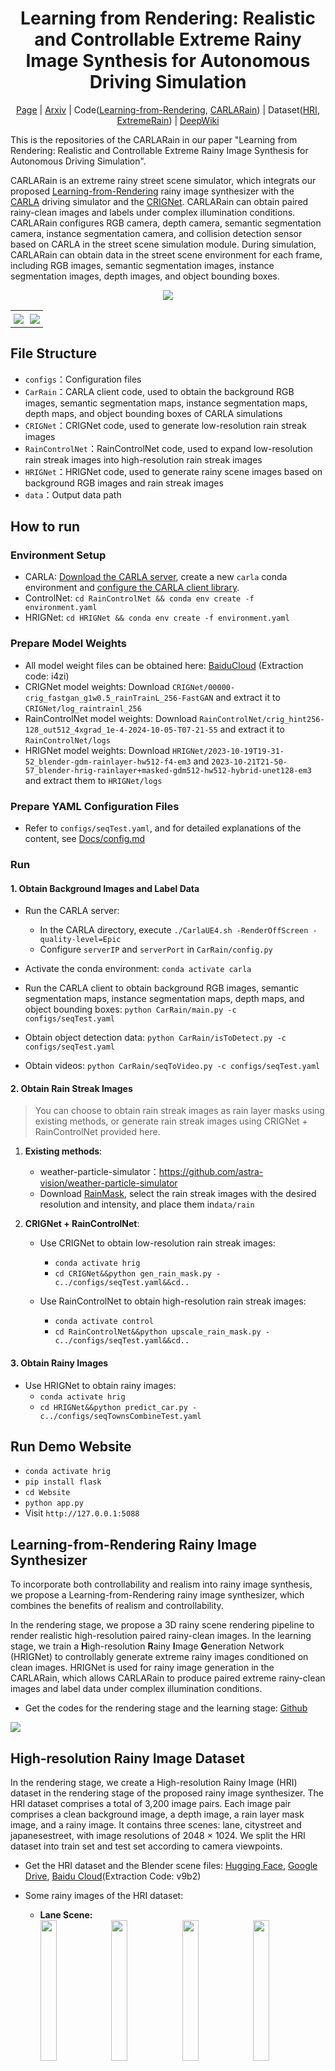 <div align="center">

# Learning from Rendering: Realistic and Controllable Extreme Rainy Image Synthesis for Autonomous Driving Simulation

<div>
  <a href="https://kb824999404.github.io/HRIG/">Page</a> |
  <a href="https://arxiv.org/abs/2502.16421">Arxiv</a> |
  Code(<a href="https://github.com/kb824999404/HRIG">Learning-from-Rendering</a>, <a href="https://github.com/kb824999404/CARLARain">CARLARain</a>) |
  Dataset(<a href="https://huggingface.co/datasets/Ian824/High-Resolution-Rainy-Image">HRI</a>, <a href="https://pan.baidu.com/s/1FXNk-y86rxXeUYwPoGWnpQ?pwd=i4zi">ExtremeRain</a>) |
  <a href="https://deepwiki.com/kb824999404/CARLARain">DeepWiki</a>
</div>

</div>

This is the repositories of the CARLARain in our paper "Learning from Rendering: Realistic and Controllable Extreme Rainy Image Synthesis for Autonomous Driving Simulation".

CARLARain is an extreme rainy street scene simulator, which integrats our proposed [Learning-from-Rendering](https://kb824999404.github.io/HRIG/) rainy image synthesizer with the [CARLA](https://github.com/carla-simulator/carla) driving simulator and the [CRIGNet](https://doi.org/10.1007/978-981-97-5597-4_8). CARLARain can obtain paired rainy-clean images and labels under complex illumination conditions. CARLARain configures RGB camera, depth camera, semantic segmentation camera, instance segmentation camera, and collision detection sensor based on CARLA in the street scene simulation module. During simulation, CARLARain can obtain data in the street scene environment for each frame, including RGB images, semantic segmentation images, instance segmentation images, depth images, and object bounding boxes. 


<div align="center">

![](Docs/CARLARain图EN.svg)


<table>
<tr>
<td style="border: none; padding: 5px;"><img src="Docs/CARLARain_Clean.gif" /></td>
<td style="border: none; padding: 5px;"><img src="Docs/CARLARain_Rainy.gif" /></td>
</tr>
</table>

</div>

## File Structure

* `configs`：Configuration files
* `CarRain`：CARLA client code, used to obtain the background RGB images, semantic segmentation maps, instance segmentation maps, depth maps, and object bounding boxes of CARLA simulations
* `CRIGNet`：CRIGNet code, used to generate low-resolution rain streak images
* `RainControlNet`：RainControlNet code, used to expand low-resolution rain streak images into high-resolution rain streak images
* `HRIGNet`：HRIGNet code, used to generate rainy scene images based on background RGB images and rain streak images
* `data`：Output data path


## How to run

### Environment Setup

* CARLA: [Download the CARLA server](https://carla.readthedocs.io/en/latest/start_quickstart/#carla-installation), create a new `carla` conda environment and [configure the CARLA client library](https://carla.readthedocs.io/en/latest/start_quickstart/#install-client-library).
* ControlNet: `cd RainControlNet && conda env create -f environment.yaml`
* HRIGNet: `cd HRIGNet && conda env create -f environment.yaml`


### Prepare Model Weights

* All model weight files can be obtained here: [BaiduCloud](https://pan.baidu.com/s/1FXNk-y86rxXeUYwPoGWnpQ?pwd=i4zi ) (Extraction code: i4zi)
* CRIGNet model weights: Download `CRIGNet/00000-crig_fastgan_g1w0.5_rainTrainL_256-FastGAN` and extract it to `CRIGNet/log_raintrainl_256`
* RainControlNet model weights: Download `RainControlNet/crig_hint256-128_out512_4xgrad_1e-4-2024-10-05-T07-21-55` and extract it to `RainControlNet/logs`
* HRIGNet model weights: Download `HRIGNet/2023-10-19T19-31-52_blender-gdm-rainlayer-hw512-f4-em3` and `2023-10-21T21-50-57_blender-hrig-rainlayer+masked-gdm512-hw512-hybrid-unet128-em3` and extract them to `HRIGNet/logs`

### Prepare YAML Configuration Files

* Refer to `configs/seqTest.yaml`, and for detailed explanations of the content, see [Docs/config.md](./Docs/config.md#EN)

### Run

#### 1. Obtain Background Images and Label Data

* Run the CARLA server:
  * In the CARLA directory, execute `./CarlaUE4.sh -RenderOffScreen -quality-level=Epic`
  * Configure `serverIP` and `serverPort` in `CarRain/config.py`

* Activate the conda environment: `conda activate carla`
* Run the CARLA client to obtain background RGB images, semantic segmentation maps, instance segmentation maps, depth maps, and object bounding boxes: `python CarRain/main.py -c configs/seqTest.yaml`
* Obtain object detection data: `python CarRain/isToDetect.py -c configs/seqTest.yaml`
* Obtain videos: `python CarRain/seqToVideo.py -c configs/seqTest.yaml`

#### 2. Obtain Rain Streak Images

> You can choose to obtain rain streak images as rain layer masks using existing methods, or generate rain streak images using CRIGNet + RainControlNet provided here.

1. **Existing methods**:
   * weather-particle-simulator：https://github.com/astra-vision/weather-particle-simulator
   * Download [RainMask](https://pan.baidu.com/s/1FXNk-y86rxXeUYwPoGWnpQ?pwd=i4zi ), select the rain streak images with the desired resolution and intensity, and place them in`data/rain`


2. **CRIGNet + RainControlNet**:
   * Use CRIGNet to obtain low-resolution rain streak images:
     * `conda activate hrig`
     * `cd CRIGNet&&python gen_rain_mask.py -c../configs/seqTest.yaml&&cd..`

   * Use RainControlNet to obtain high-resolution rain streak images:
     * `conda activate control`
     * `cd RainControlNet&&python upscale_rain_mask.py -c../configs/seqTest.yaml&&cd..`

#### 3. Obtain Rainy Images

* Use HRIGNet to obtain rainy images:
  * `conda activate hrig`
  * `cd HRIGNet&&python predict_car.py -c../configs/seqTownsCombineTest.yaml`


## Run Demo Website

* `conda activate hrig`
* `pip install flask`
* `cd Website`
* `python app.py`
* Visit `http://127.0.0.1:5088`

## Learning-from-Rendering Rainy Image Synthesizer

To incorporate both controllability and realism into rainy image synthesis, we propose a Learning-from-Rendering rainy image synthesizer, which combines the benefits of realism and controllability. 

In the rendering stage, we propose a 3D rainy scene rendering pipeline to render realistic high-resolution paired rainy-clean images. In the learning stage, we train a **H**igh-resolution **R**ainy **I**mage **G**eneration Network (HRIGNet) to controllably generate extreme rainy images conditioned on clean images. HRIGNet is used for rainy image generation in the CARLARain, which allows CARLARain to produce paired extreme rainy-clean images and label data under complex illumination conditions.

* Get the codes for the rendering stage and the learning stage: [Github](https://github.com/kb824999404/HRIG)

![](Docs/Learning-from-Rendering.svg)

## High-resolution Rainy Image Dataset

In the rendering stage, we create a High-resolution Rainy Image (HRI) dataset in the rendering stage of the proposed rainy image synthesizer. The HRI dataset comprises a total of 3,200 image pairs. Each image pair comprises a clean background image, a depth image, a rain layer mask image, and a rainy image. It contains three scenes: lane, citystreet and japanesestreet, with image resolutions of 2048 $\times$ 1024. We split the HRI dataset into train set and test set according to camera viewpoints.

* Get the HRI dataset and the Blender scene files: [Hugging Face](https://huggingface.co/datasets/Ian824/High-Resolution-Rainy-Image), [Google Drive](https://drive.google.com/drive/folders/1MSS-iNaLxI05K_10pHMWYibrDJtMJngP?usp=sharing), [Baidu Cloud](https://pan.baidu.com/s/14G4fE8_7lswvod6OtIbOew?pwd=v9b2)(Extraction Code: v9b2)

* Some rainy images of the HRI dataset:
    * **Lane Scene:**
      <div class="hri-images-container">
        <img src="Docs/HRIDataset/lane/front_100mm_frame_1000.jpg" style="width: 24%;margin-bottom: 5px;"/>
        <img src="Docs/HRIDataset/lane/front_10mm_frame_0900.jpg" style="width: 24%;margin-bottom: 5px;"/>
        <img src="Docs/HRIDataset/lane/front_25mm_frame_0200.jpg" style="width: 24%;margin-bottom: 5px;"/>
        <img src="Docs/HRIDataset/lane/front_50mm_frame_0800.jpg" style="width: 24%;margin-bottom: 5px;"/>
        <img src="Docs/HRIDataset/lane/low_100mm_frame_0240.jpg" style="width: 24%;margin-bottom: 5px;"/>
        <img src="Docs/HRIDataset/lane/low_10mm_frame_0900.jpg" style="width: 24%;margin-bottom: 5px;"/>
        <img src="Docs/HRIDataset/lane/low_25mm_frame_0800.jpg" style="width: 24%;margin-bottom: 5px;"/>
        <img src="Docs/HRIDataset/lane/low_50mm_frame_1000.jpg" style="width: 24%;margin-bottom: 5px;"/>
        <img src="Docs/HRIDataset/lane/mid_100mm_frame_1000.jpg" style="width: 24%;margin-bottom: 5px;"/>
        <img src="Docs/HRIDataset/lane/mid_10mm_frame_0900.jpg" style="width: 24%;margin-bottom: 5px;"/>
        <img src="Docs/HRIDataset/lane/mid_25mm_frame_0680.jpg" style="width: 24%;margin-bottom: 5px;"/>
        <img src="Docs/HRIDataset/lane/mid_50mm_frame_0850.jpg" style="width: 24%;margin-bottom: 5px;"/>
        <img src="Docs/HRIDataset/lane/side_100mm_frame_1000.jpg" style="width: 24%;margin-bottom: 5px;"/>
        <img src="Docs/HRIDataset/lane/side_10mm_frame_0900.jpg" style="width: 24%;margin-bottom: 5px;"/>
        <img src="Docs/HRIDataset/lane/side_25mm_frame_0680.jpg" style="width: 24%;margin-bottom: 5px;"/>
        <img src="Docs/HRIDataset/lane/side_50mm_frame_0850.jpg" style="width: 24%;margin-bottom: 5px;"/>
      </div>
  * **Citystreet Scene:**
      <div class="hri-images-container">
        <img src="Docs/HRIDataset/citystreet/back_10mm_frame_0030.jpg" style="width: 24%;margin-bottom: 5px;"/>
        <img src="Docs/HRIDataset/citystreet/back_10mm_frame_0110.jpg" style="width: 24%;margin-bottom: 5px;"/>
        <img src="Docs/HRIDataset/citystreet/far_10mm_frame_0030.jpg" style="width: 24%;margin-bottom: 5px;"/>
        <img src="Docs/HRIDataset/citystreet/far_10mm_frame_0110.jpg" style="width: 24%;margin-bottom: 5px;"/>
        <img src="Docs/HRIDataset/citystreet/front_10mm_frame_0010.jpg" style="width: 24%;margin-bottom: 5px;"/>
        <img src="Docs/HRIDataset/citystreet/front_10mm_frame_0150.jpg" style="width: 24%;margin-bottom: 5px;"/>
        <img src="Docs/HRIDataset/citystreet/sideinner_50mm_frame_0010.jpg" style="width: 24%;margin-bottom: 5px;"/>
        <img src="Docs/HRIDataset/citystreet/sideinner_50mm_frame_0250.jpg" style="width: 24%;margin-bottom: 5px;"/>
        <img src="Docs/HRIDataset/citystreet/sideleft_10mm_frame_0010.jpg" style="width: 24%;margin-bottom: 5px;"/>
        <img src="Docs/HRIDataset/citystreet/sideleft_10mm_frame_0150.jpg" style="width: 24%;margin-bottom: 5px;"/>
        <img src="Docs/HRIDataset/citystreet/sideright_10mm_frame_0010.jpg" style="width: 24%;margin-bottom: 5px;"/>
        <img src="Docs/HRIDataset/citystreet/sideright_10mm_frame_0150.jpg" style="width: 24%;margin-bottom: 5px;"/>
      </div>
  * **Japanesestreet Scene:**
      <div class="hri-images-container">
        <img src="Docs/HRIDataset/japanesestreet/camera10_10mm_frame_0030.jpg" style="width: 24%;margin-bottom: 5px;"/>        
        <img src="Docs/HRIDataset/japanesestreet/camera10_10mm_frame_0090.jpg" style="width: 24%;margin-bottom: 5px;"/>        
        <img src="Docs/HRIDataset/japanesestreet/camera1_10mm_frame_0070.jpg" style="width: 24%;margin-bottom: 5px;"/>
        <img src="Docs/HRIDataset/japanesestreet/camera1_10mm_frame_0130.jpg" style="width: 24%;margin-bottom: 5px;"/>
        <img src="Docs/HRIDataset/japanesestreet/camera2_10mm_frame_0010.jpg" style="width: 24%;margin-bottom: 5px;"/>
        <img src="Docs/HRIDataset/japanesestreet/camera2_10mm_frame_0110.jpg" style="width: 24%;margin-bottom: 5px;"/>
        <img src="Docs/HRIDataset/japanesestreet/camera3_10mm_frame_0030.jpg" style="width: 24%;margin-bottom: 5px;"/>
        <img src="Docs/HRIDataset/japanesestreet/camera3_10mm_frame_0140.jpg" style="width: 24%;margin-bottom: 5px;"/>
        <img src="Docs/HRIDataset/japanesestreet/camera4_10mm_frame_0010.jpg" style="width: 24%;margin-bottom: 5px;"/>
        <img src="Docs/HRIDataset/japanesestreet/camera4_10mm_frame_0250.jpg" style="width: 24%;margin-bottom: 5px;"/>
        <img src="Docs/HRIDataset/japanesestreet/camera5_10mm_frame_0070.jpg" style="width: 24%;margin-bottom: 5px;"/>
        <img src="Docs/HRIDataset/japanesestreet/camera5_10mm_frame_0110.jpg" style="width: 24%;margin-bottom: 5px;"/>
        <img src="Docs/HRIDataset/japanesestreet/camera6_10mm_frame_0050.jpg" style="width: 24%;margin-bottom: 5px;"/>
        <img src="Docs/HRIDataset/japanesestreet/camera6_10mm_frame_0120.jpg" style="width: 24%;margin-bottom: 5px;"/>
        <img src="Docs/HRIDataset/japanesestreet/camera7_10mm_frame_0010.jpg" style="width: 24%;margin-bottom: 5px;"/>
        <img src="Docs/HRIDataset/japanesestreet/camera7_10mm_frame_0090.jpg" style="width: 24%;margin-bottom: 5px;"/>
        <img src="Docs/HRIDataset/japanesestreet/camera8_10mm_frame_0010.jpg" style="width: 24%;margin-bottom: 5px;"/>
        <img src="Docs/HRIDataset/japanesestreet/camera8_10mm_frame_0090.jpg" style="width: 24%;margin-bottom: 5px;"/>
        <img src="Docs/HRIDataset/japanesestreet/camera9_10mm_frame_0010.jpg" style="width: 24%;margin-bottom: 5px;"/>
        <img src="Docs/HRIDataset/japanesestreet/camera9_10mm_frame_0130.jpg" style="width: 24%;margin-bottom: 5px;"/>
      </div>

## ExtremeRain Dataset

Based on CARLARain, we construct an extreme rainy street scene image dataset, ExtremeRain. This dataset contains 8 different street scenes and 3 illumination conditions: daytime, sunset, night. The rainy scenes feature a rain intensity ranging from 5 mm/h - 100 mm/h, covering extreme rainfalls under complex illumination conditions. The dataset contains comprehensive label information to meet the requirements of multi-task visual perception models, including semantic segmentation, instance segmentation, depth estimation, and object detection. We split the dataset into train set and test set according to different scenes.

* Get the ExtremeRain dataset: [Baidu Cloud](https://pan.baidu.com/s/1FXNk-y86rxXeUYwPoGWnpQ?pwd=i4zi) (Extraction code: i4zi)

<table>
<tr>
<th>Dataset Type </th>
<th>Scene </th>
<th>Time </th>
<th>Frame </th>
<th>Sample Count </th>
<th>Image Type </th>
</tr>
<tr>
<td>Trainset</td>
<td>7</td>
<td>3</td>
<td>1000</td>
<td>21000</td>
<td rowspan=2> Scene RGB image, semantic segmentation image, instance segmentation image, depth image, rain streak image, rainy RGB image, object bounding box</td>
</tr>
<tr>
<td>Testset</td>
<td>1</td>
<td>3</td>
<td>1000</td>
<td>3000</td>
</tr>
</table>

<table>
<tr>
<th style="width:20%;">Background </th>
<th style="width:20%;">Rainy </th>
<th style="width:20%;">Depth </th>
<th style="width:20%;">Semantic Segmentation </th>
<th style="width:20%;">Instance Segmentation </th>
</tr>
<tr>
<td style="padding: 0;width:20%;"><img src="Docs/CARLARainDataset/background/seqTown01ClearSunset_002423..jpg" /></td>
<td style="padding: 0;width:20%;"><img src="Docs/CARLARainDataset/rainy/seqTown01ClearSunset_002423.jpg" /></td>
<td style="padding: 0;width:20%;"><img src="Docs/CARLARainDataset/depth/seqTown01ClearSunset_002423.png" /></td>
<td style="padding: 0;width:20%;"><img src="Docs/CARLARainDataset/semantic_segmentation/seqTown01ClearSunset_002423.png" /></td>
<td style="padding: 0;width:20%;"><img src="Docs/CARLARainDataset/instance_segmentation/seqTown01ClearSunset_002423.png" /></td>
</tr>
<tr>
<td style="padding: 0;width:20%;"><img src="Docs/CARLARainDataset/background/seqTown01Clear_000044..jpg" /></td>
<td style="padding: 0;width:20%;"><img src="Docs/CARLARainDataset/rainy/seqTown01Clear_000044.jpg" /></td>
<td style="padding: 0;width:20%;"><img src="Docs/CARLARainDataset/depth/seqTown01Clear_000044.png" /></td>
<td style="padding: 0;width:20%;"><img src="Docs/CARLARainDataset/semantic_segmentation/seqTown01Clear_000044.png" /></td>
<td style="padding: 0;width:20%;"><img src="Docs/CARLARainDataset/instance_segmentation/seqTown01Clear_000044.png" /></td>
</tr>
<tr>
<td style="padding: 0;width:20%;"><img src="Docs/CARLARainDataset/background/seqTown02ClearNight_007652..jpg" /></td>
<td style="padding: 0;width:20%;"><img src="Docs/CARLARainDataset/rainy/seqTown02ClearNight_007652.jpg" /></td>
<td style="padding: 0;width:20%;"><img src="Docs/CARLARainDataset/depth/seqTown02ClearNight_007652.png" /></td>
<td style="padding: 0;width:20%;"><img src="Docs/CARLARainDataset/semantic_segmentation/seqTown02ClearNight_007652.png" /></td>
<td style="padding: 0;width:20%;"><img src="Docs/CARLARainDataset/instance_segmentation/seqTown02ClearNight_007652.png" /></td>
</tr>

<tr>
<td style="padding: 0;width:20%;"><img src="Docs/CARLARainDataset/background/seqTown02Clear_001262..jpg" /></td>
<td style="padding: 0;width:20%;"><img src="Docs/CARLARainDataset/rainy/seqTown02Clear_001262.jpg" /></td>
<td style="padding: 0;width:20%;"><img src="Docs/CARLARainDataset/depth/seqTown02Clear_001262.png" /></td>
<td style="padding: 0;width:20%;"><img src="Docs/CARLARainDataset/semantic_segmentation/seqTown02Clear_001262.png" /></td>
<td style="padding: 0;width:20%;"><img src="Docs/CARLARainDataset/instance_segmentation/seqTown02Clear_001262.png" /></td>
</tr>
<tr>
<td style="padding: 0;width:20%;"><img src="Docs/CARLARainDataset/background/seqTown03ClearNight_009422..jpg" /></td>
<td style="padding: 0;width:20%;"><img src="Docs/CARLARainDataset/rainy/seqTown03ClearNight_009422.jpg" /></td>
<td style="padding: 0;width:20%;"><img src="Docs/CARLARainDataset/depth/seqTown03ClearNight_009422.png" /></td>
<td style="padding: 0;width:20%;"><img src="Docs/CARLARainDataset/semantic_segmentation/seqTown03ClearNight_009422.png" /></td>
<td style="padding: 0;width:20%;"><img src="Docs/CARLARainDataset/instance_segmentation/seqTown03ClearNight_009422.png" /></td>
</tr>
<tr>
<td style="padding: 0;width:20%;"><img src="Docs/CARLARainDataset/background/seqTown03ClearSunset_009200..jpg" /></td>
<td style="padding: 0;width:20%;"><img src="Docs/CARLARainDataset/rainy/seqTown03ClearSunset_009200.jpg" /></td>
<td style="padding: 0;width:20%;"><img src="Docs/CARLARainDataset/depth/seqTown03ClearSunset_009200.png" /></td>
<td style="padding: 0;width:20%;"><img src="Docs/CARLARainDataset/semantic_segmentation/seqTown03ClearSunset_009200.png" /></td>
<td style="padding: 0;width:20%;"><img src="Docs/CARLARainDataset/instance_segmentation/seqTown03ClearSunset_009200.png" /></td>
</tr>
<tr>
<td style="padding: 0;width:20%;"><img src="Docs/CARLARainDataset/background/seqTown03Clear_001814..jpg" /></td>
<td style="padding: 0;width:20%;"><img src="Docs/CARLARainDataset/rainy/seqTown03Clear_001814.jpg" /></td>
<td style="padding: 0;width:20%;"><img src="Docs/CARLARainDataset/depth/seqTown03Clear_001814.png" /></td>
<td style="padding: 0;width:20%;"><img src="Docs/CARLARainDataset/semantic_segmentation/seqTown03Clear_001814.png" /></td>
<td style="padding: 0;width:20%;"><img src="Docs/CARLARainDataset/instance_segmentation/seqTown03Clear_001814.png" /></td>
</tr>
<tr>
<td style="padding: 0;width:20%;"><img src="Docs/CARLARainDataset/background/seqTown04ClearNight_064471..jpg" /></td>
<td style="padding: 0;width:20%;"><img src="Docs/CARLARainDataset/rainy/seqTown04ClearNight_064471.jpg" /></td>
<td style="padding: 0;width:20%;"><img src="Docs/CARLARainDataset/depth/seqTown04ClearNight_064471.png" /></td>
<td style="padding: 0;width:20%;"><img src="Docs/CARLARainDataset/semantic_segmentation/seqTown04ClearNight_064471.png" /></td>
<td style="padding: 0;width:20%;"><img src="Docs/CARLARainDataset/instance_segmentation/seqTown04ClearNight_064471.png" /></td>
</tr>
<tr>
<td style="padding: 0;width:20%;"><img src="Docs/CARLARainDataset/background/seqTown04ClearSunset_010612..jpg" /></td>
<td style="padding: 0;width:20%;"><img src="Docs/CARLARainDataset/rainy/seqTown04ClearSunset_010612.jpg" /></td>
<td style="padding: 0;width:20%;"><img src="Docs/CARLARainDataset/depth/seqTown04ClearSunset_010612.png" /></td>
<td style="padding: 0;width:20%;"><img src="Docs/CARLARainDataset/semantic_segmentation/seqTown04ClearSunset_010612.png" /></td>
<td style="padding: 0;width:20%;"><img src="Docs/CARLARainDataset/instance_segmentation/seqTown04ClearSunset_010612.png" /></td>
</tr>
<tr>
<td style="padding: 0;width:20%;"><img src="Docs/CARLARainDataset/background/seqTown04Clear_002690..jpg" /></td>
<td style="padding: 0;width:20%;"><img src="Docs/CARLARainDataset/rainy/seqTown04Clear_002690.jpg" /></td>
<td style="padding: 0;width:20%;"><img src="Docs/CARLARainDataset/depth/seqTown04Clear_002690.png" /></td>
<td style="padding: 0;width:20%;"><img src="Docs/CARLARainDataset/semantic_segmentation/seqTown04Clear_002690.png" /></td>
<td style="padding: 0;width:20%;"><img src="Docs/CARLARainDataset/instance_segmentation/seqTown04Clear_002690.png" /></td>
</tr>
<tr>
<td style="padding: 0;width:20%;"><img src="Docs/CARLARainDataset/background/seqTown05ClearNight_013922..jpg" /></td>
<td style="padding: 0;width:20%;"><img src="Docs/CARLARainDataset/rainy/seqTown05ClearNight_013922.jpg" /></td>
<td style="padding: 0;width:20%;"><img src="Docs/CARLARainDataset/depth/seqTown05ClearNight_013922.png" /></td>
<td style="padding: 0;width:20%;"><img src="Docs/CARLARainDataset/semantic_segmentation/seqTown05ClearNight_013922.png" /></td>
<td style="padding: 0;width:20%;"><img src="Docs/CARLARainDataset/instance_segmentation/seqTown05ClearNight_013922.png" /></td>
</tr>
<tr>
<td style="padding: 0;width:20%;"><img src="Docs/CARLARainDataset/background/seqTown05ClearSunset_012791..jpg" /></td>
<td style="padding: 0;width:20%;"><img src="Docs/CARLARainDataset/rainy/seqTown05ClearSunset_012791.jpg" /></td>
<td style="padding: 0;width:20%;"><img src="Docs/CARLARainDataset/depth/seqTown05ClearSunset_012791.png" /></td>
<td style="padding: 0;width:20%;"><img src="Docs/CARLARainDataset/semantic_segmentation/seqTown05ClearSunset_012791.png" /></td>
<td style="padding: 0;width:20%;"><img src="Docs/CARLARainDataset/instance_segmentation/seqTown05ClearSunset_012791.png" /></td>
</tr>
<tr>
<td style="padding: 0;width:20%;"><img src="Docs/CARLARainDataset/background/seqTown05Clear_003271..jpg" /></td>
<td style="padding: 0;width:20%;"><img src="Docs/CARLARainDataset/rainy/seqTown05Clear_003271.jpg" /></td>
<td style="padding: 0;width:20%;"><img src="Docs/CARLARainDataset/depth/seqTown05Clear_003271.png" /></td>
<td style="padding: 0;width:20%;"><img src="Docs/CARLARainDataset/semantic_segmentation/seqTown05Clear_003271.png" /></td>
<td style="padding: 0;width:20%;"><img src="Docs/CARLARainDataset/instance_segmentation/seqTown05Clear_003271.png" /></td>
</tr>
<tr>
<td style="padding: 0;width:20%;"><img src="Docs/CARLARainDataset/background/seqTown06ClearNight_000267..jpg" /></td>
<td style="padding: 0;width:20%;"><img src="Docs/CARLARainDataset/rainy/seqTown06ClearNight_000267.jpg" /></td>
<td style="padding: 0;width:20%;"><img src="Docs/CARLARainDataset/depth/seqTown06ClearNight_000267.png" /></td>
<td style="padding: 0;width:20%;"><img src="Docs/CARLARainDataset/semantic_segmentation/seqTown06ClearNight_000267.png" /></td>
<td style="padding: 0;width:20%;"><img src="Docs/CARLARainDataset/instance_segmentation/seqTown06ClearNight_000267.png" /></td>
</tr>
<tr>
<td style="padding: 0;width:20%;"><img src="Docs/CARLARainDataset/background/seqTown06ClearSunset_001191..jpg" /></td>
<td style="padding: 0;width:20%;"><img src="Docs/CARLARainDataset/rainy/seqTown06ClearSunset_001191.jpg" /></td>
<td style="padding: 0;width:20%;"><img src="Docs/CARLARainDataset/depth/seqTown06ClearSunset_001191.png" /></td>
<td style="padding: 0;width:20%;"><img src="Docs/CARLARainDataset/semantic_segmentation/seqTown06ClearSunset_001191.png" /></td>
<td style="padding: 0;width:20%;"><img src="Docs/CARLARainDataset/instance_segmentation/seqTown06ClearSunset_001191.png" /></td>
</tr>
<tr>
<td style="padding: 0;width:20%;"><img src="Docs/CARLARainDataset/background/seqTown06Clear_002307..jpg" /></td>
<td style="padding: 0;width:20%;"><img src="Docs/CARLARainDataset/rainy/seqTown06Clear_002307.jpg" /></td>
<td style="padding: 0;width:20%;"><img src="Docs/CARLARainDataset/depth/seqTown06Clear_002307.png" /></td>
<td style="padding: 0;width:20%;"><img src="Docs/CARLARainDataset/semantic_segmentation/seqTown06Clear_002307.png" /></td>
<td style="padding: 0;width:20%;"><img src="Docs/CARLARainDataset/instance_segmentation/seqTown06Clear_002307.png" /></td>
</tr>
<tr>
<td style="padding: 0;width:20%;"><img src="Docs/CARLARainDataset/background/seqTown07ClearSunset_004693..jpg" /></td>
<td style="padding: 0;width:20%;"><img src="Docs/CARLARainDataset/rainy/seqTown07ClearSunset_004693.jpg" /></td>
<td style="padding: 0;width:20%;"><img src="Docs/CARLARainDataset/depth/seqTown07ClearSunset_004693.png" /></td>
<td style="padding: 0;width:20%;"><img src="Docs/CARLARainDataset/semantic_segmentation/seqTown07ClearSunset_004693.png" /></td>
<td style="padding: 0;width:20%;"><img src="Docs/CARLARainDataset/instance_segmentation/seqTown07ClearSunset_004693.png" /></td>
</tr>
<tr>
<td style="padding: 0;width:20%;"><img src="Docs/CARLARainDataset/background/seqTown07Clear_004556..jpg" /></td>
<td style="padding: 0;width:20%;"><img src="Docs/CARLARainDataset/rainy/seqTown07Clear_004556.jpg" /></td>
<td style="padding: 0;width:20%;"><img src="Docs/CARLARainDataset/depth/seqTown07Clear_004556.png" /></td>
<td style="padding: 0;width:20%;"><img src="Docs/CARLARainDataset/semantic_segmentation/seqTown07Clear_004556.png" /></td>
<td style="padding: 0;width:20%;"><img src="Docs/CARLARainDataset/instance_segmentation/seqTown07Clear_004556.png" /></td>
</tr>
<tr>
<td style="padding: 0;width:20%;"><img src="Docs/CARLARainDataset/background/seqTown10ClearNight_065810..jpg" /></td>
<td style="padding: 0;width:20%;"><img src="Docs/CARLARainDataset/rainy/seqTown10ClearNight_065810.jpg" /></td>
<td style="padding: 0;width:20%;"><img src="Docs/CARLARainDataset/depth/seqTown10ClearNight_065810.png" /></td>
<td style="padding: 0;width:20%;"><img src="Docs/CARLARainDataset/semantic_segmentation/seqTown10ClearNight_065810.png" /></td>
<td style="padding: 0;width:20%;"><img src="Docs/CARLARainDataset/instance_segmentation/seqTown10ClearNight_065810.png" /></td>
</tr>
<tr>
<td style="padding: 0;width:20%;"><img src="Docs/CARLARainDataset/background/seqTown10ClearSunset_006789..jpg" /></td>
<td style="padding: 0;width:20%;"><img src="Docs/CARLARainDataset/rainy/seqTown10ClearSunset_006789.jpg" /></td>
<td style="padding: 0;width:20%;"><img src="Docs/CARLARainDataset/depth/seqTown10ClearSunset_006789.png" /></td>
<td style="padding: 0;width:20%;"><img src="Docs/CARLARainDataset/semantic_segmentation/seqTown10ClearSunset_006789.png" /></td>
<td style="padding: 0;width:20%;"><img src="Docs/CARLARainDataset/instance_segmentation/seqTown10ClearSunset_006789.png" /></td>
</tr>
<tr>
<td style="padding: 0;width:20%;"><img src="Docs/CARLARainDataset/background/seqTown10Clear_005656..jpg" /></td>
<td style="padding: 0;width:20%;"><img src="Docs/CARLARainDataset/rainy/seqTown10Clear_005656.jpg" /></td>
<td style="padding: 0;width:20%;"><img src="Docs/CARLARainDataset/depth/seqTown10Clear_005656.png" /></td>
<td style="padding: 0;width:20%;"><img src="Docs/CARLARainDataset/semantic_segmentation/seqTown10Clear_005656.png" /></td>
<td style="padding: 0;width:20%;"><img src="Docs/CARLARainDataset/instance_segmentation/seqTown10Clear_005656.png" /></td>
</tr>

</table>

## Experiment - Realism And Controllability Of Rainy Image Generation

* **Compare with baseline:** To evaluate the performance of HRIGNet in high-resolution rainy image generation, we compare it with several baseline image generative models: LDM, DiT and CycleGAN. The figure below illustrates a comparison of rainy image generation results of these methods.

<table>
<tr>
<td style="padding: 0;width:30%;"><img src="Docs/HRIG_Baseline/Background_draw2.jpg" /></td>
<td style="padding: 0;width:30%;"><img src="Docs/HRIG_Baseline/LDM_draw2.jpg" /></td>
<td style="padding: 0;width:30%;"><img src="Docs/HRIG_Baseline/DiT_draw2.jpg" /></td>
</tr>
<tr>
<td style="padding: 0;width:30%;text-align:center;">Background</td>
<td style="padding: 0;width:30%;text-align:center;">LDM</td>
<td style="padding: 0;width:30%;text-align:center;">DiT</td>
</tr>
<tr>
<td style="padding: 0;width:30%;"><img src="Docs/HRIG_Baseline/Rainy_draw2.jpg" /></td>
<td style="padding: 0;width:30%;"><img src="Docs/HRIG_Baseline/CycleGAN_draw2.jpg" /></td>
<td style="padding: 0;width:30%;"><img src="Docs/HRIG_Baseline/HRIG_draw2.jpg" /></td>
</tr>
<tr>
<td style="padding: 0;width:30%;text-align:center;">Ground truth</td>
<td style="padding: 0;width:30%;text-align:center;">CycleGAN</td>
<td style="padding: 0;width:30%;text-align:center;">HRIGNet(ours)</td>
</tr>
</table>

* **Controlibility:** As shown in the figure below, some rainy images from ExtremeRain are presented. It is possible to control different background scenes, achieve variations in illumination such as daytime, sunset, and night, and control attributes like rain intensity and direction. The controllability of multiple attributes ensures the diversity of the dataset.

![](Docs/RainControlibility.svg)

## Experiment - Semantic Segmentation In Extreme Rainfall

* To improve the accuracy of semantic segmentation models in extreme rainy scenes, we conduct augmented training with the ExtremeRain dataset and evaluate several SOTA semantic segmentation models on real datasets. We collect real rainy scene images with different illumination conditions from the Internet, and use them as the test set.

![](Docs/augmented_semantic_test_on_real.svg)

## License

The CARLARain code is distributed under the MIT License.

## Reference

* CARLA：https://github.com/carla-simulator/carla
* HRIGNet：https://kb824999404.github.io/HRIG/
* CRIGNet：https://doi.org/10.1007/978-981-97-5597-4_8
* ControlNet：https://github.com/lllyasviel/ControlNet
* Rain Rendering：https://github.com/cv-rits/rain-rendering/
